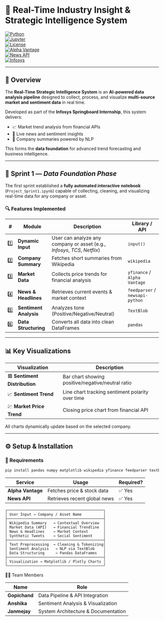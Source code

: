 # 🚀 Real-Time Industry Insight & Strategic Intelligence System  

[![Python](https://img.shields.io/badge/Python-3.9%2B-blue?logo=python)](https://www.python.org/)  
[![Jupyter](https://img.shields.io/badge/Notebook-Jupyter-orange?logo=jupyter)](https://jupyter.org/)  
[![License](https://img.shields.io/badge/License-MIT-green.svg)](LICENSE)  
[![Alpha Vantage](https://img.shields.io/badge/Data-Alpha%20Vantage-blue)](https://www.alphavantage.co/)  
[![News API](https://img.shields.io/badge/NewsAPI-Live%20Headlines-orange)](https://newsapi.org/)  
[![Infosys](https://img.shields.io/badge/Infosys-Springboard%20Internship-lightgrey)](https://infyspringboard.onwingspan.com/)  

---

## 🧭 Overview

The **Real-Time Strategic Intelligence System** is an **AI-powered data analysis pipeline** designed to collect, process, and visualize **multi-source market and sentiment data** in real time.  

Developed as part of the **Infosys Springboard Internship**, this system delivers:
- 📈 Market trend analysis from financial APIs  
- 📰 Live news and sentiment insights  
- 🧠 Company summaries powered by NLP  

This forms the **data foundation** for advanced trend forecasting and business intelligence.

---

## 🎯 Sprint 1 — *Data Foundation Phase*

The first sprint established a **fully automated interactive notebook**  
(`Project_Sprint1.ipynb`) capable of collecting, cleaning, and visualizing real-time data for any company or asset.

### 🔍 Features Implemented

| # | Module | Description | Library / API |
|---|---------|-------------|----------------|
| 1️⃣ | **Dynamic Input** | User can analyze any company or asset (e.g., *Infosys*, *TCS*, *Netflix*) | `input()` |
| 2️⃣ | **Company Summary** | Fetches short summaries from Wikipedia | `wikipedia` |
| 3️⃣ | **Market Data** | Collects price trends for financial analysis | `yfinance` / `Alpha Vantage` |
| 4️⃣ | **News & Headlines** | Retrieves current events & market context | `feedparser` / `newsapi-python` |
| 5️⃣ | **Sentiment Analysis** | Analyzes tone (Positive/Negative/Neutral) | `TextBlob` |
| 6️⃣ | **Data Structuring** | Converts all data into clean DataFrames | `pandas` |

---

## 📊 Key Visualizations

| Visualization | Description |
|----------------|-------------|
| 🟩 **Sentiment Distribution** | Bar chart showing positive/negative/neutral ratio |
| 📈 **Sentiment Trend** | Line chart tracking sentiment polarity over time |
| 💹 **Market Price Trend** | Closing price chart from financial API |

All charts dynamically update based on the selected company.

---

## ⚙️ Setup & Installation

### 🧩 Requirements
```bash
pip install pandas numpy matplotlib wikipedia yfinance feedparser textblob jupyter alpha_vantage newsapi-python
```
| Service           | Usage                        | Required? |
| ----------------- | ---------------------------- | --------- |
| **Alpha Vantage** | Fetches price & stock data   | ✅ Yes     |
| **News API**      | Retrieves recent global news | ✅ Yes     |
```
┌────────────────────────────────────────────┐
│ User Input → Company / Asset Name          │
├────────────────────────────────────────────┤
│ Wikipedia Summary   → Contextual Overview  │
│ Market Data (API)   → Financial Trendline  │
│ News & Headlines    → Market Context       │
│ Synthetic Tweets    → Social Sentiment     │
├────────────────────────────────────────────┤
│ Text Preprocessing  → Cleaning & Tokenizing│
│ Sentiment Analysis   → NLP via TextBlob    │
│ Data Structuring     → Pandas DataFrames   │
├────────────────────────────────────────────┤
│ Visualization → Matplotlib / Plotly Charts │
└────────────────────────────────────────────┘
```


👩‍💻 Team Members

| Name          | Role                                |
| ------------- | ----------------------------------- |
| **Gopichand** | Data Pipeline & API Integration     |
| **Anshika**   | Sentiment Analysis & Visualization  |
| **Janmejay**  | System Architecture & Documentation |

